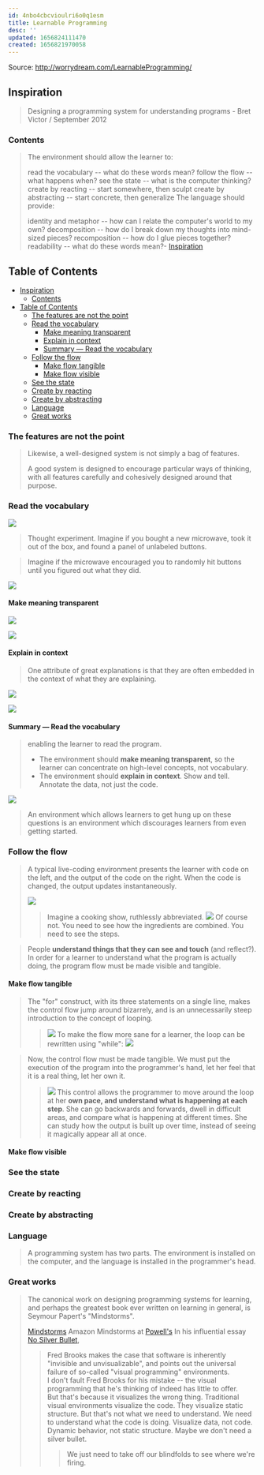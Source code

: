 ```yaml
---
id: 4nbo4cbcvioulri6o0q1esm
title: Learnable Programming
desc: ''
updated: 1656824111470
created: 1656821970058
---
```


Source: <http://worrydream.com/LearnableProgramming/>

## Inspiration

> Designing a programming system for understanding programs - Bret Victor / September 2012

### Contents

> The environment should allow the learner to:
>
> read the vocabulary -- what do these words mean?
> follow the flow -- what happens when?
> see the state -- what is the computer thinking?
> create by reacting -- start somewhere, then sculpt
> create by abstracting -- start concrete, then generalize
> The language should provide:
>
> identity and metaphor -- how can I relate the computer's world to my own?
> decomposition -- how do I break down my thoughts into mind-sized pieces?
> recomposition -- how do I glue pieces together?
> readability -- what do these words mean?- [Inspiration](#inspiration)

## Table of Contents

- [Inspiration](#inspiration)
  - [Contents](#contents)
- [Table of Contents](#table-of-contents)
  - [The features are not the point](#the-features-are-not-the-point)
  - [Read the vocabulary](#read-the-vocabulary)
    - [Make meaning transparent](#make-meaning-transparent)
    - [Explain in context](#explain-in-context)
    - [Summary — Read the vocabulary](#summary--read-the-vocabulary)
  - [Follow the flow](#follow-the-flow)
    - [Make flow tangible](#make-flow-tangible)
    - [Make flow visible](#make-flow-visible)
  - [See the state](#see-the-state)
  - [Create by reacting](#create-by-reacting)
  - [Create by abstracting](#create-by-abstracting)
  - [Language](#language)
  - [Great works](#great-works)

### The features are not the point

> Likewise, a well-designed system is not simply a bag of features.
> >
> A good system is designed to encourage particular ways of thinking,
> with all features carefully and cohesively designed around that purpose.

### Read the vocabulary

![](http://worrydream.com/LearnableProgramming/Images/Vocab2.png)
> Thought experiment. Imagine if you bought a new microwave, took it out of the box, and found a panel of unlabeled buttons.

> Imagine if the microwave encouraged you to randomly hit buttons until you figured out what they did.

![](http://worrydream.com/LearnableProgramming/Images/Vocab5.png)

#### Make meaning transparent

![](http://worrydream.com/LearnableProgramming/Images/Vocab7.png)

![](/assets/images/2022-07-03-10-14-00.png)

#### Explain in context

> One attribute of great explanations is that they are often embedded in the context of what they are explaining.

![](http://worrydream.com/LearnableProgramming/Images/Vocab11.png)

![](/assets/images/2022-07-03-10-15-41.png)

#### Summary — Read the vocabulary

> enabling the learner to read the program.
>
> - The environment should **make meaning transparent**, so the learner can concentrate on high-level concepts, not vocabulary.
> - The environment should **explain in context**. Show and tell. Annotate the data, not just the code.

![](http://worrydream.com/LearnableProgramming/Images/Vocab2.png)
> An environment which allows learners to get hung up on these questions is an environment which discourages learners from even getting started.

### Follow the flow

> A typical live-coding environment presents the learner with code on the left, and the output of the code on the right. When the code is changed, the output updates instantaneously.
>
> ![](http://worrydream.com/LearnableProgramming/Images/Flow1.png)
>
> > Imagine a cooking show, ruthlessly abbreviated.
>![](http://worrydream.com/LearnableProgramming/Images/Flow2.jpg)
>> Of course not. You need to see how the ingredients are combined. You need to see the steps.

> People **understand things that they can see and touch** (and reflect?). In order for a learner to understand what the program is actually doing, the program flow must be made visible and tangible.

#### Make flow tangible

> The "for" construct, with its three statements on a single line, makes the control flow jump around bizarrely, and is an unnecessarily steep introduction to the concept of looping.
> > ![](http://worrydream.com/LearnableProgramming/Images/Flow3.png)
> To make the flow more sane for a learner, the loop can be rewritten using "while":
> > ![](http://worrydream.com/LearnableProgramming/Images/Flow4.png)

> Now, the control flow must be made tangible. We must put the execution of the program into the programmer's hand, let her feel that it is a real thing, let her own it.
> > ![](/assets/images/2022-07-03-10-23-40.png)
> > This control allows the programmer to move around the loop at her **own pace, and understand what is happening at each step**.
> > She can go backwards and forwards, dwell in difficult areas, and compare what is happening at different times.
> > She can study how the output is built up over time, instead of seeing it magically appear all at once.

#### Make flow visible

### See the state

### Create by reacting

### Create by abstracting

### Language

> A programming system has two parts. The environment is installed on the computer,
> and the language is installed in the programmer's head.

### Great works

> The canonical work on designing programming systems for learning,
> and perhaps the greatest book ever written on learning in general,
> is Seymour Papert's "Mindstorms".
> >
> [Mindstorms](http://www.amazon.com/dp/0465046746) Amazon
> Mindstorms at [Powell's](http://www.powells.com/biblio/72-9780465046744-0)
> In his influential essay [No Silver Bullet](http://worrydream.com/refs/Brooks-NoSilverBullet.pdf),
> > Fred Brooks makes the case that software is inherently "invisible and unvisualizable",
> > and points out the universal failure of so-called "visual programming" environments.  
> > I don't fault Fred Brooks for his mistake -- the visual programming that
> > he's thinking of indeed has little to offer.  
> > But that's because it visualizes the wrong thing.
> Traditional visual environments visualize the code.  They visualize static structure.
> > But that's not what we need to understand.  We need to understand what the code is doing.
> Visualize data, not code.  Dynamic behavior, not static structure.
> > Maybe we don't need a silver bullet.  
> > > We just need to take off our blindfolds to see where we're firing.
